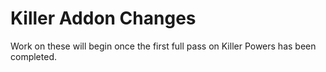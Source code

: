 # Killer Addon Changes

Work on these will begin once the first full pass on Killer Powers has been completed.

<!-- NOTE: The below "Too weak" indicators have not been discussed. As of right now, I've simply marked all Killers that are rated at C or D tier in Otzdarva's Killer Tierlist (8.4.0) as Too weak. We DO NOT *fully* agree with Otzdarva's ratings, however more often than not, give or take a tier, we do agree with his ratings, making it a reasonable starting point to have laid out ahead of time. These will all be discussed thoroughly as we go through each Addon, do not see this as a shortcut, everything will continue to get the attention it deserves. Additionally, low-play-rate is based on killer playrate, not addon playrate, because addon playrate is not tracked by Nightlight.


## [Trapper](<https://deadbydaylight.wiki.gg/wiki/Evan_MacMillan#Add-ons_for_Bear_Trap>) 🗑️

### [Iridescent Stone](<https://deadbydaylight.wiki.gg/wiki/Iridescent_Stone>) (Red)
### [Bloody Coil](<https://deadbydaylight.wiki.gg/wiki/Bloody_Coil>) (Red)
### [Trapper Sack](<https://deadbydaylight.wiki.gg/wiki/Trapper_Sack>) (Purple)
### [Tension Spring](<https://deadbydaylight.wiki.gg/wiki/Tension_Spring>) (Purple)
### [Oily Coil](<https://deadbydaylight.wiki.gg/wiki/Oily_Coil>) (Purple)
### [Honing Stone](<https://deadbydaylight.wiki.gg/wiki/Honing_Stone>) (Purple)
### [Trapper Bag](<https://deadbydaylight.wiki.gg/wiki/Trapper_Bag>) (Blue)
### [Tar Bottle](<https://deadbydaylight.wiki.gg/wiki/Tar_Bottle>) (Blue)
### [Secondary Coil](<https://deadbydaylight.wiki.gg/wiki/Secondary_Coil>) (Blue)
### [Rusted Jaws](<https://deadbydaylight.wiki.gg/wiki/Rusted_Jaws>) (Blue)
### [Fastening Tools](<https://deadbydaylight.wiki.gg/wiki/Fastening_Tools>) (Blue)
### [Wax Brick](<https://deadbydaylight.wiki.gg/wiki/Wax_Brick>) (Green)
### [Serrated Jaws](<https://deadbydaylight.wiki.gg/wiki/Serrated_Jaws>) (Green)
### [Lengthened Jaws](<https://deadbydaylight.wiki.gg/wiki/Lengthened_Jaws>) (Green)
### [Coffee Grounds](<https://deadbydaylight.wiki.gg/wiki/Coffee_Grounds>) (Green)
### [4-Coil Spring Kit](<https://deadbydaylight.wiki.gg/wiki/4-Coil_Spring_Kit>) (Green)
### [Trapper Gloves](<https://deadbydaylight.wiki.gg/wiki/Trapper_Gloves>) (Brown)
### [Padded Jaws](<https://deadbydaylight.wiki.gg/wiki/Padded_Jaws>) (Brown)
### [Makeshift Wrap](<https://deadbydaylight.wiki.gg/wiki/Makeshift_Wrap>) (Brown)
### [Bear Oil](<https://deadbydaylight.wiki.gg/wiki/Bear_Oil>) (Brown)


## [Wraith](<https://deadbydaylight.wiki.gg/wiki/Philip_Ojomo#Add-ons_for_Wailing_Bell>) 🗑️

### [Coxcombed Clapper](<https://deadbydaylight.wiki.gg/wiki/Coxcombed_Clapper>) (Red)
### ["All Seeing" - Spirit](<https://deadbydaylight.wiki.gg/wiki/%22All_Seeing%22_-_Spirit>) (Red)
### ["Windstorm" - Blood](<https://deadbydaylight.wiki.gg/wiki/%22Windstorm%22_-_Blood>) (Purple)
### ["Swift Hunt" - Blood](<https://deadbydaylight.wiki.gg/wiki/%22Swift_Hunt%22_-_Blood>) (Purple)
### ["Shadow Dance" - Blood](<https://deadbydaylight.wiki.gg/wiki/%22Shadow_Dance%22_-_Blood>) (Purple)
### ["All Seeing" - Blood](<https://deadbydaylight.wiki.gg/wiki/%22All_Seeing%22_-_Blood>) (Purple)
### ["Windstorm" - White](<https://deadbydaylight.wiki.gg/wiki/%22Windstorm%22_-_White>) (Blue)
### ["Swift Hunt" - White](<https://deadbydaylight.wiki.gg/wiki/%22Swift_Hunt%22_-_White>) (Blue)
### ["Shadow Dance" - White](<https://deadbydaylight.wiki.gg/wiki/%22Shadow_Dance%22_-_White>) (Blue)
### ["Blink" - White](<https://deadbydaylight.wiki.gg/wiki/%22Blink%22_-_White>) (Blue)
### ["Blind Warrior" - White](<https://deadbydaylight.wiki.gg/wiki/%22Blind_Warrior%22_-_White>) (Blue)
### [Bone Clapper](<https://deadbydaylight.wiki.gg/wiki/Bone_Clapper>) (Green)
### ["Windstorm" - Mud](<https://deadbydaylight.wiki.gg/wiki/%22Windstorm%22_-_Mud>) (Green)
### ["Swift Hunt" - Mud](<https://deadbydaylight.wiki.gg/wiki/%22Swift_Hunt%22_-_Mud>) (Green)
### ["Blink" - Mud](<https://deadbydaylight.wiki.gg/wiki/%22Blink%22_-_Mud>) (Green)
### ["Blind Warrior" - Mud](<https://deadbydaylight.wiki.gg/wiki/%22Blind_Warrior%22_-_Mud>) (Green)
### ["The Serpent" - Soot](<https://deadbydaylight.wiki.gg/wiki/%22The_Serpent%22_-_Soot>) (Brown)
### ["The Hound" - Soot](<https://deadbydaylight.wiki.gg/wiki/%22The_Hound%22_-_Soot>) (Brown)
### ["The Ghost" - Soot](<https://deadbydaylight.wiki.gg/wiki/%22The_Ghost%22_-_Soot>) (Brown)
### ["The Beast" - Soot](<https://deadbydaylight.wiki.gg/wiki/%22The_Beast%22_-_Soot>) (Brown)


## [Hillbilly](<https://deadbydaylight.wiki.gg/wiki/Max_Thompson_Jr.#Add-ons_for_Chainsaw>) 📉

### [Tuned Carburettor](<https://deadbydaylight.wiki.gg/wiki/Tuned_Carburettor>) (Red)
### [Iridescent Engravings](<https://deadbydaylight.wiki.gg/wiki/Iridescent_Engravings>) (Red)
### [Spiked Boots](<https://deadbydaylight.wiki.gg/wiki/Spiked_Boots>) (Purple)
### [LoPro Chains](<https://deadbydaylight.wiki.gg/wiki/LoPro_Chains>) (Purple)
### [Filthy Slippers](<https://deadbydaylight.wiki.gg/wiki/Filthy_Slippers>) (Purple)
### [Apex Muffler](<https://deadbydaylight.wiki.gg/wiki/Apex_Muffler>) (Purple)
### [The Thompsons' Mix](<https://deadbydaylight.wiki.gg/wiki/The_Thompsons'_Mix>) (Blue)
### [Ragged Engine](<https://deadbydaylight.wiki.gg/wiki/Ragged_Engine>) (Blue)
### [Low Kickback Chains](<https://deadbydaylight.wiki.gg/wiki/Low_Kickback_Chains>) (Blue)
### [Dad's Boots](<https://deadbydaylight.wiki.gg/wiki/Dad%27s_Boots>) (Blue)
### [Begrimed Chains](<https://deadbydaylight.wiki.gg/wiki/Begrimed_Chains_(Chainsaw)>) (Blue)
### [Thermal Casing](<https://deadbydaylight.wiki.gg/wiki/Thermal_Casing>) (Green)
### [Off-Brand Motor Oil](<https://deadbydaylight.wiki.gg/wiki/Off-Brand_Motor_Oil>) (Green)
### [High-Speed Idler Screw](<https://deadbydaylight.wiki.gg/wiki/High-Speed_Idler_Screw>) (Green)
### [Greased Throttle](<https://deadbydaylight.wiki.gg/wiki/Greased_Throttle>) (Green)
### [Clogged Intake](<https://deadbydaylight.wiki.gg/wiki/Clogged_Intake>) (Green)
### [Steel Toe Boots](<https://deadbydaylight.wiki.gg/wiki/Steel_Toe_Boots>) (Brown)
### [Discarded Air Filter](<https://deadbydaylight.wiki.gg/wiki/Discarded_Air_Filter>) (Brown)
### [Cracked Primer Bulb](<https://deadbydaylight.wiki.gg/wiki/Cracked_Primer_Bulb>) (Brown)
### [Counterweight](<https://deadbydaylight.wiki.gg/wiki/Counterweight>) (Brown)


## [Nurse](<https://deadbydaylight.wiki.gg/wiki/Sally_Smithson#Add-ons_for_Spencer's_Last_Breath>)

### [Torn Bookmark](<https://deadbydaylight.wiki.gg/wiki/Torn_Bookmark>) (Red)
### [Matchbox](<https://deadbydaylight.wiki.gg/wiki/Matchbox>) (Red)
### [Kavanagh's Last Breath](<https://deadbydaylight.wiki.gg/wiki/Kavanagh%27s_Last_Breath>) (Purple)
### [Jenner's Last Breath](<https://deadbydaylight.wiki.gg/wiki/Jenner%27s_Last_Breath>) (Purple)
### [Campbell's Last Breath](<https://deadbydaylight.wiki.gg/wiki/Campbell%27s_Last_Breath>) (Purple)
### ["Bad Man's" Last Breath](<https://deadbydaylight.wiki.gg/wiki/%22Bad_Man%27s%22_Last_Breath>) (Purple)
### [Spasmodic Breath](<https://deadbydaylight.wiki.gg/wiki/Spasmodic_Breath>) (Blue)
### [Heavy Panting](<https://deadbydaylight.wiki.gg/wiki/Heavy_Panting>) (Blue)
### [Fragile Wheeze](<https://deadbydaylight.wiki.gg/wiki/Fragile_Wheeze>) (Blue)
### [Ataxic Respiration](<https://deadbydaylight.wiki.gg/wiki/Ataxic_Respiration>) (Blue)
### [Anxious Gasp](<https://deadbydaylight.wiki.gg/wiki/Anxious_Gasp>) (Blue)
### [Pocket Watch](<https://deadbydaylight.wiki.gg/wiki/Pocket_Watch_(Spencer%27s_Last_Breath)>) (Green)
### [Dull Bracelet](<https://deadbydaylight.wiki.gg/wiki/Dull_Bracelet>) (Green)
### [Dark Cincture](<https://deadbydaylight.wiki.gg/wiki/Dark_Cincture>) (Green)
### [Catatonic Boy's Treasure](<https://deadbydaylight.wiki.gg/wiki/Catatonic_Boy%27s_Treasure>) (Green)
### [Bad Man Keepsake](<https://deadbydaylight.wiki.gg/wiki/Bad_Man_Keepsake>) (Green)
### [Wooden Horse](<https://deadbydaylight.wiki.gg/wiki/Wooden_Horse>) (Brown)
### [White Nit Comb](<https://deadbydaylight.wiki.gg/wiki/White_Nit_Comb>) (Brown)
### [Plaid Flannel](<https://deadbydaylight.wiki.gg/wiki/Plaid_Flannel>) (Brown)
### [Metal Spoon](<https://deadbydaylight.wiki.gg/wiki/Metal_Spoon>) (Brown)


## [Shape - Michael Myers](<https://deadbydaylight.wiki.gg/wiki/Michael_Myers#Add-ons_for_Evil_Within>) 🗑️

### [Judith's Tombstone](<https://deadbydaylight.wiki.gg/wiki/Judith%27s_Tombstone>) (Red)
### [Fragrant Tuft of Hair](<https://deadbydaylight.wiki.gg/wiki/Fragrant_Tuft_of_Hair>) (Red)
### [Vanity Mirror](<https://deadbydaylight.wiki.gg/wiki/Vanity_Mirror>) (Purple)
### [Tombstone Piece](<https://deadbydaylight.wiki.gg/wiki/Tombstone_Piece>) (Purple)
### [Scratched Mirror](<https://deadbydaylight.wiki.gg/wiki/Scratched_Mirror>) (Purple)
### [Lock of Hair](<https://deadbydaylight.wiki.gg/wiki/Lock_of_Hair>) (Purple)
### [Mirror Shard](<https://deadbydaylight.wiki.gg/wiki/Mirror_Shard>) (Blue)
### [Judith's Journal](<https://deadbydaylight.wiki.gg/wiki/Judith%27s_Journal>) (Blue)
### [Jewellery Box](<https://deadbydaylight.wiki.gg/wiki/Jewellery_Box>) (Blue)
### [J. Myers Memorial](<https://deadbydaylight.wiki.gg/wiki/J._Myers_Memorial>) (Blue)
### [Hair Bow](<https://deadbydaylight.wiki.gg/wiki/Hair_Bow>) (Blue)
### [Reflective Fragment](<https://deadbydaylight.wiki.gg/wiki/Reflective_Fragment>) (Green)
### [Jewellery](<https://deadbydaylight.wiki.gg/wiki/Jewellery>) (Green)
### [Hair Brush](<https://deadbydaylight.wiki.gg/wiki/Hair_Brush>) (Green)
### [Glass Fragment](<https://deadbydaylight.wiki.gg/wiki/Glass_Fragment>) (Green)
### [Dead Rabbit](<https://deadbydaylight.wiki.gg/wiki/Dead_Rabbit>) (Green)
### [Tacky Earrings](<https://deadbydaylight.wiki.gg/wiki/Tacky_Earrings>) (Brown)
### [Memorial Flower](<https://deadbydaylight.wiki.gg/wiki/Memorial_Flower>) (Brown)
### [Boyfriend's Memo](<https://deadbydaylight.wiki.gg/wiki/Boyfriend%27s_Memo>) (Brown)
### [Blond Hair](<https://deadbydaylight.wiki.gg/wiki/Blond_Hair>) (Brown)


## [Hag](<https://deadbydaylight.wiki.gg/wiki/Lisa_Sherwood#Add-ons_for_Blackened_Catalyst>) 📉

### [Waterlogged Shoe](<https://deadbydaylight.wiki.gg/wiki/Waterlogged_Shoe>) (Red)
### [Mint Rag](<https://deadbydaylight.wiki.gg/wiki/Mint_Rag>) (Red)
### [Scarred Hand](<https://deadbydaylight.wiki.gg/wiki/Scarred_Hand>) (Purple)
### [Rusty Shackles](<https://deadbydaylight.wiki.gg/wiki/Rusty_Shackles>) (Purple)
### [Grandma's Heart](<https://deadbydaylight.wiki.gg/wiki/Grandma%27s_Heart>) (Purple)
### [Disfigured Ear](<https://deadbydaylight.wiki.gg/wiki/Disfigured_Ear>) (Purple)
### [Willow Wreath](<https://deadbydaylight.wiki.gg/wiki/Willow_Wreath>) (Blue)
### [Swamp Orchid Necklet](<https://deadbydaylight.wiki.gg/wiki/Swamp_Orchid_Necklet>) (Blue)
### [Dried Cicada](<https://deadbydaylight.wiki.gg/wiki/Dried_Cicada>) (Blue)
### [Cracked Turtle Egg](<https://deadbydaylight.wiki.gg/wiki/Cracked_Turtle_Egg>) (Blue)
### [Bloodied Mud](<https://deadbydaylight.wiki.gg/wiki/Bloodied_Mud>) (Blue)
### [Pussy Willow Catkins](<https://deadbydaylight.wiki.gg/wiki/Pussy_Willow_Catkins>) (Green)
### [Half Eggshell](<https://deadbydaylight.wiki.gg/wiki/Half_Eggshell>) (Green)
### [Dragonfly Wings](<https://deadbydaylight.wiki.gg/wiki/Dragonfly_Wings>) (Green)
### [Cypress Necklet](<https://deadbydaylight.wiki.gg/wiki/Cypress_Necklet>) (Green)
### [Bloodied Water](<https://deadbydaylight.wiki.gg/wiki/Bloodied_Water>) (Green)
### [Rope Necklet](<https://deadbydaylight.wiki.gg/wiki/Rope_Necklet>) (Brown)
### [Powdered Eggshell](<https://deadbydaylight.wiki.gg/wiki/Powdered_Eggshell>) (Brown)
### [Dead Fly Mud](<https://deadbydaylight.wiki.gg/wiki/Dead_Fly_Mud>) (Brown)
### [Bog Water](<https://deadbydaylight.wiki.gg/wiki/Bog_Water>) (Brown)


## [Doctor](<https://deadbydaylight.wiki.gg/wiki/Herman_Carter#Add-ons_for_Carter's_Spark>) 📉 🗑️

### [Iridescent Queen](<https://deadbydaylight.wiki.gg/wiki/Iridescent_Queen>) (Red)
### [Iridescent King](<https://deadbydaylight.wiki.gg/wiki/Iridescent_King>) (Red)
### ["Restraint" - Carter's Notes](<https://deadbydaylight.wiki.gg/wiki/%22Restraint%22_-_Carter%27s_Notes>) (Purple)
### ["Order" - Carter's Notes](<https://deadbydaylight.wiki.gg/wiki/%22Order%22_-_Carter%27s_Notes>) (Purple)
### ["Discipline" - Carter's Notes](<https://deadbydaylight.wiki.gg/wiki/%22Discipline%22_-_Carter%27s_Notes>) (Purple)
### ["Calm" - Carter's Notes](<https://deadbydaylight.wiki.gg/wiki/%22Calm%22_-_Carter%27s_Notes>) (Purple)
### [Scrapped Tape](<https://deadbydaylight.wiki.gg/wiki/Scrapped_Tape>) (Blue)
### [Interview Tape](<https://deadbydaylight.wiki.gg/wiki/Interview_Tape>) (Blue)
### [High Stimulus Electrode](<https://deadbydaylight.wiki.gg/wiki/High_Stimulus_Electrode>) (Blue)
### ["Restraint" - Class III](<https://deadbydaylight.wiki.gg/wiki/%22Restraint%22_-_Class_III>) (Blue)
### ["Discipline" - Class III](<https://deadbydaylight.wiki.gg/wiki/%22Discipline%22_-_Class_III>) (Blue)
### [Polished Electrode](<https://deadbydaylight.wiki.gg/wiki/Polished_Electrode>) (Green)
### ["Restraint" - Class II](<https://deadbydaylight.wiki.gg/wiki/%22Restraint%22_-_Class_II>) (Green)
### ["Order" - Class II](<https://deadbydaylight.wiki.gg/wiki/%22Order%22_-_Class_II>) (Green)
### ["Discipline" - Class II](<https://deadbydaylight.wiki.gg/wiki/%22Discipline%22_-_Class_II>) (Green)
### ["Calm" - Class II](<https://deadbydaylight.wiki.gg/wiki/%22Calm%22_-_Class_II>) (Green)
### [Mouldy Electrode](<https://deadbydaylight.wiki.gg/wiki/Mouldy_Electrode>) (Brown)
### [Maple Knight](<https://deadbydaylight.wiki.gg/wiki/Maple_Knight>) (Brown)
### ["Order" - Class I](<https://deadbydaylight.wiki.gg/wiki/%22Order%22_-_Class_I>) (Brown)
### ["Calm" - Class I](<https://deadbydaylight.wiki.gg/wiki/%22Calm%22_-_Class_I>) (Brown)


## [Huntress](<https://deadbydaylight.wiki.gg/wiki/Anna#Add-ons_for_Hunting_Hatchets>)

### [Soldier's Puttee](<https://deadbydaylight.wiki.gg/wiki/Soldier%27s_Puttee>) (Red)
### [Iridescent Head](<https://deadbydaylight.wiki.gg/wiki/Iridescent_Head>) (Red)
### [Wooden Fox](<https://deadbydaylight.wiki.gg/wiki/Wooden_Fox>) (Purple)
### [Infantry Belt](<https://deadbydaylight.wiki.gg/wiki/Infantry_Belt>) (Purple)
### [Glowing Concoction](<https://deadbydaylight.wiki.gg/wiki/Glowing_Concoction>) (Purple)
### [Begrimed Head](<https://deadbydaylight.wiki.gg/wiki/Begrimed_Head>) (Purple)
### [Venomous Concoction](<https://deadbydaylight.wiki.gg/wiki/Venomous_Concoction>) (Blue)
### [Rusty Head](<https://deadbydaylight.wiki.gg/wiki/Rusty_Head>) (Blue)
### [Rose Root](<https://deadbydaylight.wiki.gg/wiki/Rose_Root>) (Blue)
### [Flower Babushka](<https://deadbydaylight.wiki.gg/wiki/Flower_Babushka>) (Blue)
### [Deerskin Gloves](<https://deadbydaylight.wiki.gg/wiki/Deerskin_Gloves>) (Blue)
### [Weighted Head](<https://deadbydaylight.wiki.gg/wiki/Weighted_Head>) (Green)
### [Shiny Pin](<https://deadbydaylight.wiki.gg/wiki/Shiny_Pin>) (Green)
### [Oak Haft](<https://deadbydaylight.wiki.gg/wiki/Oak_Haft>) (Green)
### [Manna Grass Braid](<https://deadbydaylight.wiki.gg/wiki/Manna_Grass_Braid>) (Green)
### [Leather Loop](<https://deadbydaylight.wiki.gg/wiki/Leather_Loop>) (Green)
### [Yellowed Cloth](<https://deadbydaylight.wiki.gg/wiki/Yellowed_Cloth>) (Brown)
### [Coarse Stone](<https://deadbydaylight.wiki.gg/wiki/Coarse_Stone>) (Brown)
### [Bandaged Haft](<https://deadbydaylight.wiki.gg/wiki/Bandaged_Haft>) (Brown)
### [Amanita Toxin](<https://deadbydaylight.wiki.gg/wiki/Amanita_Toxin>) (Brown)


## [Cannibal - Bubba](<https://deadbydaylight.wiki.gg/wiki/Bubba_Sawyer#Add-ons_for_Bubba's_Chainsaw>) 📉 🗑️

### [Iridescent Flesh](<https://deadbydaylight.wiki.gg/wiki/Iridescent_Flesh>) (Red)
### [Carburettor Tuning Guide](<https://deadbydaylight.wiki.gg/wiki/Carburettor_Tuning_Guide>) (Red)
### [Rusted Chains](<https://deadbydaylight.wiki.gg/wiki/Rusted_Chains>) (Purple)
### [Light Chassis](<https://deadbydaylight.wiki.gg/wiki/Light_Chassis>) (Purple)
### [Depth Gauge Rake](<https://deadbydaylight.wiki.gg/wiki/Depth_Gauge_Rake>) (Purple)
### [Award-winning Chilli](<https://deadbydaylight.wiki.gg/wiki/Award-winning_Chilli>) (Purple)
### [The Grease](<https://deadbydaylight.wiki.gg/wiki/The_Grease>) (Blue)
### [The Beast's Marks](<https://deadbydaylight.wiki.gg/wiki/The_Beast%27s_Marks>) (Blue)
### [Shop Lubricant](<https://deadbydaylight.wiki.gg/wiki/Shop_Lubricant>) (Blue)
### [Grisly Chains](<https://deadbydaylight.wiki.gg/wiki/Grisly_Chains>) (Blue)
### [Begrimed Chains](<https://deadbydaylight.wiki.gg/wiki/Begrimed_Chains_(Bubba%27s_Chainsaw)>) (Blue)
### [Primer Bulb](<https://deadbydaylight.wiki.gg/wiki/Primer_Bulb>) (Green)
### [Long Guide Bar](<https://deadbydaylight.wiki.gg/wiki/Long_Guide_Bar>) (Green)
### [Knife Scratches](<https://deadbydaylight.wiki.gg/wiki/Knife_Scratches>) (Green)
### [Homemade Muffler](<https://deadbydaylight.wiki.gg/wiki/Homemade_Muffler>) (Green)
### [Chilli](<https://deadbydaylight.wiki.gg/wiki/Chilli>) (Green)
### [Vegetable Oil](<https://deadbydaylight.wiki.gg/wiki/Vegetable_Oil>) (Brown)
### [Speed Limiter](<https://deadbydaylight.wiki.gg/wiki/Speed_Limiter>) (Brown)
### [Spark Plug](<https://deadbydaylight.wiki.gg/wiki/Spark_Plug>) (Brown)
### [Chainsaw File](<https://deadbydaylight.wiki.gg/wiki/Chainsaw_File>) (Brown)


## [Nightmare - Freddy Krueger](<https://deadbydaylight.wiki.gg/wiki/Freddy_Krueger#Add-ons_for_Dream_Demon>) 📉 🗑️

### [Red Paint Brush](<https://deadbydaylight.wiki.gg/wiki/Red_Paint_Brush>) (Red)
### [Black Box](<https://deadbydaylight.wiki.gg/wiki/Black_Box>) (Red)
### [Swing Chains](<https://deadbydaylight.wiki.gg/wiki/Swing_Chains>) (Purple)
### [Pill Bottle](<https://deadbydaylight.wiki.gg/wiki/Pill_Bottle>) (Purple)
### [Class Photo](<https://deadbydaylight.wiki.gg/wiki/Class_Photo>) (Purple)
### ["Z" Block](<https://deadbydaylight.wiki.gg/wiki/%22Z%22_Block>) (Purple)
### [Unicorn Block](<https://deadbydaylight.wiki.gg/wiki/Unicorn_Block>) (Blue)
### [Paint Thinner](<https://deadbydaylight.wiki.gg/wiki/Paint_Thinner>) (Blue)
### [Nancy's Masterpiece](<https://deadbydaylight.wiki.gg/wiki/Nancy%27s_Masterpiece>) (Blue)
### [Jump Rope](<https://deadbydaylight.wiki.gg/wiki/Jump_Rope_(Dream_Demon)>) (Blue)
### [Blue Dress](<https://deadbydaylight.wiki.gg/wiki/Blue_Dress>) (Blue)
### [Prototype Claws](<https://deadbydaylight.wiki.gg/wiki/Prototype_Claws>) (Green)
### [Outdoor Rope](<https://deadbydaylight.wiki.gg/wiki/Outdoor_Rope>) (Green)
### [Nancy's Sketch](<https://deadbydaylight.wiki.gg/wiki/Nancy%27s_Sketch>) (Green)
### [Green Dress](<https://deadbydaylight.wiki.gg/wiki/Green_Dress>) (Green)
### [Cat Block](<https://deadbydaylight.wiki.gg/wiki/Cat_Block>) (Green)
### [Wool Shirt](<https://deadbydaylight.wiki.gg/wiki/Wool_Shirt>) (Brown)
### [Sheep Block](<https://deadbydaylight.wiki.gg/wiki/Sheep_Block>) (Brown)
### [Kid's Drawing](<https://deadbydaylight.wiki.gg/wiki/Kid%27s_Drawing>) (Brown)
### [Garden Rake](<https://deadbydaylight.wiki.gg/wiki/Garden_Rake>) (Brown)


## [Pig](<https://deadbydaylight.wiki.gg/wiki/Amanda_Young#Add-ons_for_Jigsaw's_Baptism>) 📉 🗑️

### [Video Tape](<https://deadbydaylight.wiki.gg/wiki/Video_Tape>) (Red)
### [Amanda's Letter](<https://deadbydaylight.wiki.gg/wiki/Amanda%27s_Letter>) (Red)
### [Tampered Timer](<https://deadbydaylight.wiki.gg/wiki/Tampered_Timer>) (Purple)
### [Jigsaw's Sketch](<https://deadbydaylight.wiki.gg/wiki/Jigsaw%27s_Sketch>) (Purple)
### [Crate of Gears](<https://deadbydaylight.wiki.gg/wiki/Crate_of_Gears>) (Purple)
### [Amanda's Secret](<https://deadbydaylight.wiki.gg/wiki/Amanda%27s_Secret>) (Purple)
### [Slow-Release Toxin](<https://deadbydaylight.wiki.gg/wiki/Slow-Release_Toxin>) (Blue)
### [Rusty Attachments](<https://deadbydaylight.wiki.gg/wiki/Rusty_Attachments>) (Blue)
### [Rules Set No.2](<https://deadbydaylight.wiki.gg/wiki/Rules_Set_No.2>) (Blue)
### [Jigsaw's Annotated Plan](<https://deadbydaylight.wiki.gg/wiki/Jigsaw%27s_Annotated_Plan>) (Blue)
### [Bag of Gears](<https://deadbydaylight.wiki.gg/wiki/Bag_of_Gears>) (Blue)
### [Workshop Grease](<https://deadbydaylight.wiki.gg/wiki/Workshop_Grease>) (Green)
### [Utility Blades](<https://deadbydaylight.wiki.gg/wiki/Utility_Blades>) (Green)
### [Razor Wires](<https://deadbydaylight.wiki.gg/wiki/Razor_Wires>) (Green)
### [Last Will](<https://deadbydaylight.wiki.gg/wiki/Last_Will>) (Green)
### [Face Mask](<https://deadbydaylight.wiki.gg/wiki/Face_Mask>) (Green)
### [Shattered Syringe](<https://deadbydaylight.wiki.gg/wiki/Shattered_Syringe>) (Brown)
### [John's Medical File](<https://deadbydaylight.wiki.gg/wiki/John%27s_Medical_File>) (Brown)
### [Interlocking Razor](<https://deadbydaylight.wiki.gg/wiki/Interlocking_Razor>) (Brown)
### [Combat Straps](<https://deadbydaylight.wiki.gg/wiki/Combat_Straps>) (Brown)


## [Clown](<https://deadbydaylight.wiki.gg/wiki/Kenneth_Chase_alias_Jeffrey_Hawk#Add-ons_for_The_Afterpiece_Tonic>) 🗑️

### [Tattoo's Middle Finger](<https://deadbydaylight.wiki.gg/wiki/Tattoo%27s_Middle_Finger>) (Red)
### [Redhead's Pinkie Finger](<https://deadbydaylight.wiki.gg/wiki/Redhead%27s_Pinkie_Finger>) (Red)
### [Garish Make-Up Kit](<https://deadbydaylight.wiki.gg/wiki/Garish_Make-Up_Kit>) (Purple)
### [Ether 15 Vol%](<https://deadbydaylight.wiki.gg/wiki/Ether_15_Vol%25>) (Purple)
### [Cigar Box](<https://deadbydaylight.wiki.gg/wiki/Cigar_Box>) (Purple)
### [Cheap Gin Bottle](<https://deadbydaylight.wiki.gg/wiki/Cheap_Gin_Bottle>) (Purple)
### [Sulphuric Acid Vial](<https://deadbydaylight.wiki.gg/wiki/Sulphuric_Acid_Vial>) (Blue)
### [Spirit of Hartshorn](<https://deadbydaylight.wiki.gg/wiki/Spirit_of_Hartshorn>) (Blue)
### [Smelly Inner Soles](<https://deadbydaylight.wiki.gg/wiki/Smelly_Inner_Soles>) (Blue)
### [Flask of Bleach](<https://deadbydaylight.wiki.gg/wiki/Flask_of_Bleach>) (Blue)
### [Bottle of Chloroform](<https://deadbydaylight.wiki.gg/wiki/Bottle_of_Chloroform>) (Blue)
### [Thick Cork Stopper](<https://deadbydaylight.wiki.gg/wiki/Thick_Cork_Stopper>) (Green)
### [Sticky Soda Bottle](<https://deadbydaylight.wiki.gg/wiki/Sticky_Soda_Bottle>) (Green)
### [Starling Feather](<https://deadbydaylight.wiki.gg/wiki/Starling_Feather>) (Green)
### [Solvent Jug](<https://deadbydaylight.wiki.gg/wiki/Solvent_Jug>) (Green)
### [Kerosene Can](<https://deadbydaylight.wiki.gg/wiki/Kerosene_Can>) (Green)
### [VHS Porn](<https://deadbydaylight.wiki.gg/wiki/VHS_Porn>) (Brown)
### [Robin Feather](<https://deadbydaylight.wiki.gg/wiki/Robin_Feather>) (Brown)
### [Party Bottle](<https://deadbydaylight.wiki.gg/wiki/Party_Bottle>) (Brown)
### [Fingerless Parade Gloves](<https://deadbydaylight.wiki.gg/wiki/Fingerless_Parade_Gloves>) (Brown)


## [Spirit](<https://deadbydaylight.wiki.gg/wiki/Rin_Yamaoka#Add-ons_for_Yamaoka's_Haunting>) 📉

### [Mother-Daughter Ring](<https://deadbydaylight.wiki.gg/wiki/Mother-Daughter_Ring>) (Red)
### [Kintsugi Teacup](<https://deadbydaylight.wiki.gg/wiki/Kintsugi_Teacup>) (Red)
### [Yakuyoke Amulet](<https://deadbydaylight.wiki.gg/wiki/Yakuyoke_Amulet>) (Purple)
### [Wakizashi Saya](<https://deadbydaylight.wiki.gg/wiki/Wakizashi_Saya>) (Purple)
### [Furin](<https://deadbydaylight.wiki.gg/wiki/Furin>) (Purple)
### [Dried Cherry Blossom](<https://deadbydaylight.wiki.gg/wiki/Dried_Cherry_Blossom>) (Purple)
### [Uchiwa](<https://deadbydaylight.wiki.gg/wiki/Uchiwa>) (Blue)
### [Senko Hanabi](<https://deadbydaylight.wiki.gg/wiki/Senko_Hanabi>) (Blue)
### [Rusty Flute](<https://deadbydaylight.wiki.gg/wiki/Rusty_Flute>) (Blue)
### [Mother's Glasses](<https://deadbydaylight.wiki.gg/wiki/Mother%27s_Glasses>) (Blue)
### [Katana Tsuba](<https://deadbydaylight.wiki.gg/wiki/Katana_Tsuba>) (Blue)
### [White Hair Ribbon](<https://deadbydaylight.wiki.gg/wiki/White_Hair_Ribbon>) (Green)
### [Rin's Broken Watch](<https://deadbydaylight.wiki.gg/wiki/Rin%27s_Broken_Watch>) (Green)
### [Muddy Sports Day Cap](<https://deadbydaylight.wiki.gg/wiki/Muddy_Sports_Day_Cap>) (Green)
### [Kaiun Talisman](<https://deadbydaylight.wiki.gg/wiki/Kaiun_Talisman>) (Green)
### [Juniper Bonsai](<https://deadbydaylight.wiki.gg/wiki/Juniper_Bonsai>) (Green)
### [Zōri](<https://deadbydaylight.wiki.gg/wiki/Z%C5%8Dri>) (Brown)
### [Shiawase Amulet](<https://deadbydaylight.wiki.gg/wiki/Shiawase_Amulet>) (Brown)
### [Origami Crane](<https://deadbydaylight.wiki.gg/wiki/Origami_Crane>) (Brown)
### [Gifted Bamboo Comb](<https://deadbydaylight.wiki.gg/wiki/Gifted_Bamboo_Comb>) (Brown)


## [Legion](<https://deadbydaylight.wiki.gg/wiki/Frank,_Julie,_Susie,_Joey#Add-ons_for_Feral_Frenzy>) 🗑️

### [Iridescent Button](<https://deadbydaylight.wiki.gg/wiki/Iridescent_Button>) (Red)
### [Fuming Mix Tape](<https://deadbydaylight.wiki.gg/wiki/Fuming_Mix_Tape>) (Red)
### [Stab Wounds Study](<https://deadbydaylight.wiki.gg/wiki/Stab_Wounds_Study>) (Purple)
### [Frank's Mix Tape](<https://deadbydaylight.wiki.gg/wiki/Frank%27s_Mix_Tape>) (Purple)
### [Filthy Blade](<https://deadbydaylight.wiki.gg/wiki/Filthy_Blade>) (Purple)
### [BFFs](<https://deadbydaylight.wiki.gg/wiki/BFFs>) (Purple)
### [The Legion Pin](<https://deadbydaylight.wiki.gg/wiki/The_Legion_Pin>) (Blue)
### [Susie's Mix Tape](<https://deadbydaylight.wiki.gg/wiki/Susie%27s_Mix_Tape>) (Blue)
### [Stylish Sunglasses](<https://deadbydaylight.wiki.gg/wiki/Stylish_Sunglasses>) (Blue)
### [Stolen Sketch Book](<https://deadbydaylight.wiki.gg/wiki/Stolen_Sketch_Book>) (Blue)
### [Joey's Mix Tape](<https://deadbydaylight.wiki.gg/wiki/Joey%27s_Mix_Tape>) (Blue)
### [Never-Sleep Pills](<https://deadbydaylight.wiki.gg/wiki/Never-Sleep_Pills>) (Green)
### [Mural Sketch](<https://deadbydaylight.wiki.gg/wiki/Mural_Sketch>) (Green)
### [Julie's Mix Tape](<https://deadbydaylight.wiki.gg/wiki/Julie%27s_Mix_Tape>) (Green)
### [Etched Ruler](<https://deadbydaylight.wiki.gg/wiki/Etched_Ruler>) (Green)
### [Defaced Smiley Pin](<https://deadbydaylight.wiki.gg/wiki/Defaced_Smiley_Pin>) (Green)
### [Smiley Face Pin](<https://deadbydaylight.wiki.gg/wiki/Smiley_Face_Pin>) (Brown)
### [Scratched Ruler](<https://deadbydaylight.wiki.gg/wiki/Scratched_Ruler>) (Brown)
### [Mischief List](<https://deadbydaylight.wiki.gg/wiki/Mischief_List>) (Brown)
### [Friendship Bracelet](<https://deadbydaylight.wiki.gg/wiki/Friendship_Bracelet>) (Brown)


## [Plague](<https://deadbydaylight.wiki.gg/wiki/Adiris#Add-ons_for_Vile_Purge>) 📉

### [Iridescent Seal](<https://deadbydaylight.wiki.gg/wiki/Iridescent_Seal>) (Red)
### [Black Incense](<https://deadbydaylight.wiki.gg/wiki/Black_Incense>) (Red)
### [Worship Tablet](<https://deadbydaylight.wiki.gg/wiki/Worship_Tablet>) (Purple)
### [Vile Emetic](<https://deadbydaylight.wiki.gg/wiki/Vile_Emetic>) (Purple)
### [Severed Toe](<https://deadbydaylight.wiki.gg/wiki/Severed_Toe>) (Purple)
### [Devotee's Amulet](<https://deadbydaylight.wiki.gg/wiki/Devotee%27s_Amulet>) (Purple)
### [Rubbing Oil](<https://deadbydaylight.wiki.gg/wiki/Rubbing_Oil>) (Blue)
### [Infected Emetic](<https://deadbydaylight.wiki.gg/wiki/Infected_Emetic>) (Blue)
### [Incensed Ointment](<https://deadbydaylight.wiki.gg/wiki/Incensed_Ointment>) (Blue)
### [Exorcism Amulet](<https://deadbydaylight.wiki.gg/wiki/Exorcism_Amulet>) (Blue)
### [Ashen Apple](<https://deadbydaylight.wiki.gg/wiki/Ashen_Apple>) (Blue)
### [Prophylactic Amulet](<https://deadbydaylight.wiki.gg/wiki/Prophylactic_Amulet>) (Green)
### [Potent Tincture](<https://deadbydaylight.wiki.gg/wiki/Potent_Tincture>) (Green)
### [Haematite Seal](<https://deadbydaylight.wiki.gg/wiki/Haematite_Seal>) (Green)
### [Emetic Potion](<https://deadbydaylight.wiki.gg/wiki/Emetic_Potion>) (Green)
### [Blessed Apple](<https://deadbydaylight.wiki.gg/wiki/Blessed_Apple>) (Green)
### [Prayer Tablet Fragment](<https://deadbydaylight.wiki.gg/wiki/Prayer_Tablet_Fragment>) (Brown)
### [Olibanum Incense](<https://deadbydaylight.wiki.gg/wiki/Olibanum_Incense>) (Brown)
### [Limestone Seal](<https://deadbydaylight.wiki.gg/wiki/Limestone_Seal>) (Brown)
### [Healing Salve](<https://deadbydaylight.wiki.gg/wiki/Healing_Salve>) (Brown)


## [Ghost Face](<https://deadbydaylight.wiki.gg/wiki/Danny_Johnson_alias_Jed_Olsen#Add-ons_for_Night_Shroud>) 🗑️

### [Outdoor Security Camera](<https://deadbydaylight.wiki.gg/wiki/Outdoor_Security_Camera>) (Red)
### ["Ghost Face Caught on Tape"](<https://deadbydaylight.wiki.gg/wiki/%22Ghost_Face_Caught_on_Tape%22>) (Red)
### [Victim's Detailed Routine](<https://deadbydaylight.wiki.gg/wiki/Victim%27s_Detailed_Routine>) (Purple)
### [Night Vision Monocular](<https://deadbydaylight.wiki.gg/wiki/Night_Vision_Monocular>) (Purple)
### [Drop-Leg Knife Sheath](<https://deadbydaylight.wiki.gg/wiki/Drop-Leg_Knife_Sheath>) (Purple)
### [Driver's License](<https://deadbydaylight.wiki.gg/wiki/Driver%27s_License>) (Purple)
### [Olsen's Wallet](<https://deadbydaylight.wiki.gg/wiki/Olsen%27s_Wallet>) (Blue)
### [Leather Knife Sheath](<https://deadbydaylight.wiki.gg/wiki/Leather_Knife_Sheath>) (Blue)
### [Lasting Perfume](<https://deadbydaylight.wiki.gg/wiki/Lasting_Perfume>) (Blue)
### [Knife Belt Clip](<https://deadbydaylight.wiki.gg/wiki/Knife_Belt_Clip>) (Blue)
### [Chewed Pen](<https://deadbydaylight.wiki.gg/wiki/Chewed_Pen>) (Blue)
### [Telephoto Lens](<https://deadbydaylight.wiki.gg/wiki/Telephoto_Lens>) (Green)
### [Olsen's Journal](<https://deadbydaylight.wiki.gg/wiki/Olsen%27s_Journal>) (Green)
### [Olsen's Address Book](<https://deadbydaylight.wiki.gg/wiki/Olsen%27s_Address_Book>) (Green)
### [Marked Map](<https://deadbydaylight.wiki.gg/wiki/Marked_Map>) (Green)
### [Cinch Straps](<https://deadbydaylight.wiki.gg/wiki/Cinch_Straps>) (Green)
### [Walleye's Matchbook](<https://deadbydaylight.wiki.gg/wiki/Walleye%27s_Matchbook>) (Brown)
### [Headline Cut-Outs](<https://deadbydaylight.wiki.gg/wiki/Headline_Cut-Outs>) (Brown)
### [Cheap Cologne](<https://deadbydaylight.wiki.gg/wiki/Cheap_Cologne>) (Brown)
### ["Philly"](<https://deadbydaylight.wiki.gg/wiki/%22Philly%22>) (Brown)


## [Demogorgon](<https://deadbydaylight.wiki.gg/wiki/The_Demogorgon#Add-ons_for_Of_the_Abyss>) 📉 🗑️

### [Red Moss](<https://deadbydaylight.wiki.gg/wiki/Red_Moss>) (Red)
### [Leprose Lichen](<https://deadbydaylight.wiki.gg/wiki/Leprose_Lichen>) (Red)
### [Vermilion Webcap](<https://deadbydaylight.wiki.gg/wiki/Vermilion_Webcap>) (Purple)
### [Upside Down Resin](<https://deadbydaylight.wiki.gg/wiki/Upside_Down_Resin>) (Purple)
### [Unknown Egg](<https://deadbydaylight.wiki.gg/wiki/Unknown_Egg>) (Purple)
### [Lifeguard Whistle](<https://deadbydaylight.wiki.gg/wiki/Lifeguard_Whistle>) (Purple)
### [Violet Waxcap](<https://deadbydaylight.wiki.gg/wiki/Violet_Waxcap>) (Blue)
### [Thorny Vines](<https://deadbydaylight.wiki.gg/wiki/Thorny_Vines>) (Blue)
### [Eleven's Soda](<https://deadbydaylight.wiki.gg/wiki/Eleven%27s_Soda>) (Blue)
### [Deer Lung](<https://deadbydaylight.wiki.gg/wiki/Deer_Lung>) (Blue)
### [Brass Case Lighter](<https://deadbydaylight.wiki.gg/wiki/Brass_Case_Lighter>) (Blue)
### [Viscous Webbing](<https://deadbydaylight.wiki.gg/wiki/Viscous_Webbing>) (Green)
### [Sticky Lining](<https://deadbydaylight.wiki.gg/wiki/Sticky_Lining>) (Green)
### [Rotten Green Tripe](<https://deadbydaylight.wiki.gg/wiki/Rotten_Green_Tripe>) (Green)
### [Mews' Guts](<https://deadbydaylight.wiki.gg/wiki/Mews%27_Guts>) (Green)
### [Barb's Glasses](<https://deadbydaylight.wiki.gg/wiki/Barb%27s_Glasses>) (Green)
### [Rotten Pumpkin](<https://deadbydaylight.wiki.gg/wiki/Rotten_Pumpkin>) (Brown)
### [Rat Tail](<https://deadbydaylight.wiki.gg/wiki/Rat_Tail>) (Brown)
### [Rat Liver](<https://deadbydaylight.wiki.gg/wiki/Rat_Liver>) (Brown)
### [Black Heart](<https://deadbydaylight.wiki.gg/wiki/Black_Heart>) (Brown)


## [Oni](<https://deadbydaylight.wiki.gg/wiki/Kazan_Yamaoka#Add-ons_for_Yamaoka's_Wrath>) 📉

### [Renjiro's Bloody Glove](<https://deadbydaylight.wiki.gg/wiki/Renjiro%27s_Bloody_Glove>) (Red)
### [Iridescent Family Crest](<https://deadbydaylight.wiki.gg/wiki/Iridescent_Family_Crest>) (Red)
### [Tear-Soaked Tenugui](<https://deadbydaylight.wiki.gg/wiki/Tear-Soaked_Tenugui>) (Purple)
### [Splintered Hull](<https://deadbydaylight.wiki.gg/wiki/Splintered_Hull>) (Purple)
### [Lion Fang](<https://deadbydaylight.wiki.gg/wiki/Lion_Fang>) (Purple)
### [Akito's Crutch](<https://deadbydaylight.wiki.gg/wiki/Akito%27s_Crutch>) (Purple)
### [Yamaoka Sashimono](<https://deadbydaylight.wiki.gg/wiki/Yamaoka_Sashimono>) (Blue)
### [Wooden Oni Mask](<https://deadbydaylight.wiki.gg/wiki/Wooden_Oni_Mask>) (Blue)
### [Shattered Wakizashi](<https://deadbydaylight.wiki.gg/wiki/Shattered_Wakizashi>) (Blue)
### [Scalped Topknot](<https://deadbydaylight.wiki.gg/wiki/Scalped_Topknot>) (Blue)
### [Kanai-Anzen Talisman](<https://deadbydaylight.wiki.gg/wiki/Kanai-Anzen_Talisman>) (Blue)
### [Polished Maedate](<https://deadbydaylight.wiki.gg/wiki/Polished_Maedate>) (Green)
### [Ink Lion](<https://deadbydaylight.wiki.gg/wiki/Ink_Lion>) (Green)
### [Chipped Saihai](<https://deadbydaylight.wiki.gg/wiki/Chipped_Saihai>) (Green)
### [Child's Wooden Sword](<https://deadbydaylight.wiki.gg/wiki/Child%27s_Wooden_Sword>) (Green)
### [Bloody Sash](<https://deadbydaylight.wiki.gg/wiki/Bloody_Sash>) (Green)
### [Rotting Rope](<https://deadbydaylight.wiki.gg/wiki/Rotting_Rope>) (Brown)
### [Paper Lantern](<https://deadbydaylight.wiki.gg/wiki/Paper_Lantern>) (Brown)
### [Cracked Sakazuki](<https://deadbydaylight.wiki.gg/wiki/Cracked_Sakazuki>) (Brown)
### [Blackened Toenail](<https://deadbydaylight.wiki.gg/wiki/Blackened_Toenail>) (Brown)


## [Deathslinger](<https://deadbydaylight.wiki.gg/wiki/Caleb_Quinn#Add-ons_for_The_Redeemer>) 📉

### [Iridescent Coin](<https://deadbydaylight.wiki.gg/wiki/Iridescent_Coin>) (Red)
### [Hellshire Iron](<https://deadbydaylight.wiki.gg/wiki/Hellshire_Iron>) (Red)
### [Prison Chain](<https://deadbydaylight.wiki.gg/wiki/Prison_Chain>) (Purple)
### [Gold Creek Whiskey](<https://deadbydaylight.wiki.gg/wiki/Gold_Creek_Whiskey>) (Purple)
### [Bayshore's Cigar](<https://deadbydaylight.wiki.gg/wiki/Bayshore%27s_Cigar>) (Purple)
### [Barbed Wire](<https://deadbydaylight.wiki.gg/wiki/Barbed_Wire>) (Purple)
### [Warden's Keys](<https://deadbydaylight.wiki.gg/wiki/Warden%27s_Keys>) (Blue)
### [Wanted Poster](<https://deadbydaylight.wiki.gg/wiki/Wanted_Poster>) (Blue)
### [Tin Oil Can](<https://deadbydaylight.wiki.gg/wiki/Tin_Oil_Can>) (Blue)
### [Honey Locust Thorn](<https://deadbydaylight.wiki.gg/wiki/Honey_Locust_Thorn>) (Blue)
### [Bayshore's Gold Tooth](<https://deadbydaylight.wiki.gg/wiki/Bayshore%27s_Gold_Tooth>) (Blue)
### [Rusted Spike](<https://deadbydaylight.wiki.gg/wiki/Rusted_Spike>) (Green)
### [Poison Oak Leaves](<https://deadbydaylight.wiki.gg/wiki/Poison_Oak_Leaves>) (Green)
### [Marshal's Badge](<https://deadbydaylight.wiki.gg/wiki/Marshal%27s_Badge>) (Green)
### [Jaw Smasher](<https://deadbydaylight.wiki.gg/wiki/Jaw_Smasher>) (Green)
### [Chewing Tobacco](<https://deadbydaylight.wiki.gg/wiki/Chewing_Tobacco>) (Green)
### [Spit Polish Rag](<https://deadbydaylight.wiki.gg/wiki/Spit_Polish_Rag>) (Brown)
### [Snake Oil](<https://deadbydaylight.wiki.gg/wiki/Snake_Oil>) (Brown)
### [Rickety Chain](<https://deadbydaylight.wiki.gg/wiki/Rickety_Chain>) (Brown)
### [Modified Ammo Belt](<https://deadbydaylight.wiki.gg/wiki/Modified_Ammo_Belt>) (Brown)


## [Executioner - Pyramid Head](<https://deadbydaylight.wiki.gg/wiki/Pyramid_Head#Add-ons_for_Rites_of_Judgement>) 📉

### [Obsidian Goblet](<https://deadbydaylight.wiki.gg/wiki/Obsidian_Goblet>) (Red)
### [Iridescent Seal of Metatron](<https://deadbydaylight.wiki.gg/wiki/Iridescent_Seal_of_Metatron>) (Red)
### [Scarlet Egg](<https://deadbydaylight.wiki.gg/wiki/Scarlet_Egg>) (Purple)
### [Rust-Coloured Egg](<https://deadbydaylight.wiki.gg/wiki/Rust-Coloured_Egg>) (Purple)
### [Lost Memories Book](<https://deadbydaylight.wiki.gg/wiki/Lost_Memories_Book>) (Purple)
### [Crimson Ceremony Book](<https://deadbydaylight.wiki.gg/wiki/Crimson_Ceremony_Book>) (Purple)
### [Valtiel Sect Photograph](<https://deadbydaylight.wiki.gg/wiki/Valtiel_Sect_Photograph>) (Blue)
### [Tablet of the Oppressor](<https://deadbydaylight.wiki.gg/wiki/Tablet_of_the_Oppressor>) (Blue)
### [Misty Day, Remains of Judgement](<https://deadbydaylight.wiki.gg/wiki/Misty_Day,_Remains_of_Judgement>) (Blue)
### [Mannequin Foot](<https://deadbydaylight.wiki.gg/wiki/Mannequin_Foot>) (Blue)
### [Burning Man Painting](<https://deadbydaylight.wiki.gg/wiki/Burning_Man_Painting>) (Blue)
### [Wax Doll](<https://deadbydaylight.wiki.gg/wiki/Wax_Doll>) (Green)
### [Spearhead](<https://deadbydaylight.wiki.gg/wiki/Spearhead>) (Green)
### [Leopard-Print Fabric](<https://deadbydaylight.wiki.gg/wiki/Leopard-Print_Fabric>) (Green)
### [Forgotten Videotape](<https://deadbydaylight.wiki.gg/wiki/Forgotten_Videotape>) (Green)
### [Cinderella Music Box](<https://deadbydaylight.wiki.gg/wiki/Cinderella_Music_Box>) (Green)
### [Lead Ring](<https://deadbydaylight.wiki.gg/wiki/Lead_Ring>) (Brown)
### [Dead Butterfly](<https://deadbydaylight.wiki.gg/wiki/Dead_Butterfly>) (Brown)
### [Copper Ring](<https://deadbydaylight.wiki.gg/wiki/Copper_Ring>) (Brown)
### [Black Strap](<https://deadbydaylight.wiki.gg/wiki/Black_Strap>) (Brown)


## [Blight](<https://deadbydaylight.wiki.gg/wiki/Talbot_Grimes#Add-ons_for_Blighted_Corruption>)

### [](<>) (Red)
### [](<>) (Red)
### [](<>) (Purple)
### [](<>) (Purple)
### [](<>) (Purple)
### [](<>) (Purple)
### [](<>) (Blue)
### [](<>) (Blue)
### [](<>) (Blue)
### [](<>) (Blue)
### [](<>) (Blue)
### [](<>) (Green)
### [](<>) (Green)
### [](<>) (Green)
### [](<>) (Green)
### [](<>) (Green)
### [](<>) (Brown)
### [](<>) (Brown)
### [](<>) (Brown)
### [](<>) (Brown)


## [Twins](<https://deadbydaylight.wiki.gg/wiki/Charlotte_%26_Victor_Deshayes#Add-ons_for_Blood_Bond>) 📉

### [](<>) (Red)
### [](<>) (Red)
### [](<>) (Purple)
### [](<>) (Purple)
### [](<>) (Purple)
### [](<>) (Purple)
### [](<>) (Blue)
### [](<>) (Blue)
### [](<>) (Blue)
### [](<>) (Blue)
### [](<>) (Blue)
### [](<>) (Green)
### [](<>) (Green)
### [](<>) (Green)
### [](<>) (Green)
### [](<>) (Green)
### [](<>) (Brown)
### [](<>) (Brown)
### [](<>) (Brown)
### [](<>) (Brown)


## [Trickster](<https://deadbydaylight.wiki.gg/wiki/Ji-Woon_Hak#Add-ons_for_Showstopper>) 📉 🗑️

### [](<>) (Red)
### [](<>) (Red)
### [](<>) (Purple)
### [](<>) (Purple)
### [](<>) (Purple)
### [](<>) (Purple)
### [](<>) (Blue)
### [](<>) (Blue)
### [](<>) (Blue)
### [](<>) (Blue)
### [](<>) (Blue)
### [](<>) (Green)
### [](<>) (Green)
### [](<>) (Green)
### [](<>) (Green)
### [](<>) (Green)
### [](<>) (Brown)
### [](<>) (Brown)
### [](<>) (Brown)
### [](<>) (Brown)


## [Nemesis](<https://deadbydaylight.wiki.gg/wiki/Nemesis_T-Type#Add-ons_for_T-Virus>)

### [](<>) (Red)
### [](<>) (Red)
### [](<>) (Purple)
### [](<>) (Purple)
### [](<>) (Purple)
### [](<>) (Purple)
### [](<>) (Blue)
### [](<>) (Blue)
### [](<>) (Blue)
### [](<>) (Blue)
### [](<>) (Blue)
### [](<>) (Green)
### [](<>) (Green)
### [](<>) (Green)
### [](<>) (Green)
### [](<>) (Green)
### [](<>) (Brown)
### [](<>) (Brown)
### [](<>) (Brown)
### [](<>) (Brown)


## [Cenobite](<https://deadbydaylight.wiki.gg/wiki/Elliot_Spencer#Add-ons_for_Summons_of_Pain>) 📉

### [](<>) (Red)
### [](<>) (Red)
### [](<>) (Purple)
### [](<>) (Purple)
### [](<>) (Purple)
### [](<>) (Purple)
### [](<>) (Blue)
### [](<>) (Blue)
### [](<>) (Blue)
### [](<>) (Blue)
### [](<>) (Blue)
### [](<>) (Green)
### [](<>) (Green)
### [](<>) (Green)
### [](<>) (Green)
### [](<>) (Green)
### [](<>) (Brown)
### [](<>) (Brown)
### [](<>) (Brown)
### [](<>) (Brown)


## [Artist](<https://deadbydaylight.wiki.gg/wiki/Carmina_Mora#Add-ons_for_Birds_of_Torment>) 📉

### [](<>) (Red)
### [](<>) (Red)
### [](<>) (Purple)
### [](<>) (Purple)
### [](<>) (Purple)
### [](<>) (Purple)
### [](<>) (Blue)
### [](<>) (Blue)
### [](<>) (Blue)
### [](<>) (Blue)
### [](<>) (Blue)
### [](<>) (Green)
### [](<>) (Green)
### [](<>) (Green)
### [](<>) (Green)
### [](<>) (Green)
### [](<>) (Brown)
### [](<>) (Brown)
### [](<>) (Brown)
### [](<>) (Brown)


## [Onryō - Sadako](<https://deadbydaylight.wiki.gg/wiki/Sadako_Yamamura#Add-ons_for_Deluge_of_Fear>) 📉 🗑️

### [](<>) (Red)
### [](<>) (Red)
### [](<>) (Purple)
### [](<>) (Purple)
### [](<>) (Purple)
### [](<>) (Purple)
### [](<>) (Blue)
### [](<>) (Blue)
### [](<>) (Blue)
### [](<>) (Blue)
### [](<>) (Blue)
### [](<>) (Green)
### [](<>) (Green)
### [](<>) (Green)
### [](<>) (Green)
### [](<>) (Green)
### [](<>) (Brown)
### [](<>) (Brown)
### [](<>) (Brown)
### [](<>) (Brown)


## [Dredge](<https://deadbydaylight.wiki.gg/wiki/The_Dredge#Add-ons_for_Reign_of_Darkness>) 📉

### [](<>) (Red)
### [](<>) (Red)
### [](<>) (Purple)
### [](<>) (Purple)
### [](<>) (Purple)
### [](<>) (Purple)
### [](<>) (Blue)
### [](<>) (Blue)
### [](<>) (Blue)
### [](<>) (Blue)
### [](<>) (Blue)
### [](<>) (Green)
### [](<>) (Green)
### [](<>) (Green)
### [](<>) (Green)
### [](<>) (Green)
### [](<>) (Brown)
### [](<>) (Brown)
### [](<>) (Brown)
### [](<>) (Brown)


## [Mastermind - Wesker](<https://deadbydaylight.wiki.gg/wiki/Albert_Wesker#Add-ons_for_Virulent_Bound>)

### [](<>) (Red)
### [](<>) (Red)
### [](<>) (Purple)
### [](<>) (Purple)
### [](<>) (Purple)
### [](<>) (Purple)
### [](<>) (Blue)
### [](<>) (Blue)
### [](<>) (Blue)
### [](<>) (Blue)
### [](<>) (Blue)
### [](<>) (Green)
### [](<>) (Green)
### [](<>) (Green)
### [](<>) (Green)
### [](<>) (Green)
### [](<>) (Brown)
### [](<>) (Brown)
### [](<>) (Brown)
### [](<>) (Brown)


## [Knight](<https://deadbydaylight.wiki.gg/wiki/Tarhos_Kovács#Add-ons_for_Guardia_Compagnia>) 📉 🗑️

### [](<>) (Red)
### [](<>) (Red)
### [](<>) (Purple)
### [](<>) (Purple)
### [](<>) (Purple)
### [](<>) (Purple)
### [](<>) (Blue)
### [](<>) (Blue)
### [](<>) (Blue)
### [](<>) (Blue)
### [](<>) (Blue)
### [](<>) (Green)
### [](<>) (Green)
### [](<>) (Green)
### [](<>) (Green)
### [](<>) (Green)
### [](<>) (Brown)
### [](<>) (Brown)
### [](<>) (Brown)
### [](<>) (Brown)


## [Skull Merchant](<https://deadbydaylight.wiki.gg/wiki/Adriana_Imai#Add-ons_for_Eyes_in_the_Sky>) 📉 🗑️

### [](<>) (Red)
### [](<>) (Red)
### [](<>) (Purple)
### [](<>) (Purple)
### [](<>) (Purple)
### [](<>) (Purple)
### [](<>) (Blue)
### [](<>) (Blue)
### [](<>) (Blue)
### [](<>) (Blue)
### [](<>) (Blue)
### [](<>) (Green)
### [](<>) (Green)
### [](<>) (Green)
### [](<>) (Green)
### [](<>) (Green)
### [](<>) (Brown)
### [](<>) (Brown)
### [](<>) (Brown)
### [](<>) (Brown)


## [Singularity](<https://deadbydaylight.wiki.gg/wiki/HUX-A7-13#Add-ons_for_Quantum_Instantiation>) 📉

### [](<>) (Red)
### [](<>) (Red)
### [](<>) (Purple)
### [](<>) (Purple)
### [](<>) (Purple)
### [](<>) (Purple)
### [](<>) (Blue)
### [](<>) (Blue)
### [](<>) (Blue)
### [](<>) (Blue)
### [](<>) (Blue)
### [](<>) (Green)
### [](<>) (Green)
### [](<>) (Green)
### [](<>) (Green)
### [](<>) (Green)
### [](<>) (Brown)
### [](<>) (Brown)
### [](<>) (Brown)
### [](<>) (Brown)


## [Xenomorph](<https://deadbydaylight.wiki.gg/wiki/The_Xenomorph#Add-ons_for_Hidden_Pursuit>) 📉

### [](<>) (Red)
### [](<>) (Red)
### [](<>) (Purple)
### [](<>) (Purple)
### [](<>) (Purple)
### [](<>) (Purple)
### [](<>) (Blue)
### [](<>) (Blue)
### [](<>) (Blue)
### [](<>) (Blue)
### [](<>) (Blue)
### [](<>) (Green)
### [](<>) (Green)
### [](<>) (Green)
### [](<>) (Green)
### [](<>) (Green)
### [](<>) (Brown)
### [](<>) (Brown)
### [](<>) (Brown)
### [](<>) (Brown)


## [Good Guy - Chucky](<https://deadbydaylight.wiki.gg/wiki/Charles_Lee_Ray#Add-ons_for_Playtime's_Over>) 📉 🗑️

### [](<>) (Red)
### [](<>) (Red)
### [](<>) (Purple)
### [](<>) (Purple)
### [](<>) (Purple)
### [](<>) (Purple)
### [](<>) (Blue)
### [](<>) (Blue)
### [](<>) (Blue)
### [](<>) (Blue)
### [](<>) (Blue)
### [](<>) (Green)
### [](<>) (Green)
### [](<>) (Green)
### [](<>) (Green)
### [](<>) (Green)
### [](<>) (Brown)
### [](<>) (Brown)
### [](<>) (Brown)
### [](<>) (Brown)


## [Unknown](<https://deadbydaylight.wiki.gg/wiki/The_Unknown#Add-ons_for_UVX>) 📉

### [](<>) (Red)
### [](<>) (Red)
### [](<>) (Purple)
### [](<>) (Purple)
### [](<>) (Purple)
### [](<>) (Purple)
### [](<>) (Blue)
### [](<>) (Blue)
### [](<>) (Blue)
### [](<>) (Blue)
### [](<>) (Blue)
### [](<>) (Green)
### [](<>) (Green)
### [](<>) (Green)
### [](<>) (Green)
### [](<>) (Green)
### [](<>) (Brown)
### [](<>) (Brown)
### [](<>) (Brown)
### [](<>) (Brown)


## [Lich - Vecna](<https://deadbydaylight.wiki.gg/wiki/Vecna#Add-ons_for_Vile_Darkness>) 📉

### [](<>) (Red)
### [](<>) (Red)
### [](<>) (Purple)
### [](<>) (Purple)
### [](<>) (Purple)
### [](<>) (Purple)
### [](<>) (Blue)
### [](<>) (Blue)
### [](<>) (Blue)
### [](<>) (Blue)
### [](<>) (Blue)
### [](<>) (Green)
### [](<>) (Green)
### [](<>) (Green)
### [](<>) (Green)
### [](<>) (Green)
### [](<>) (Brown)
### [](<>) (Brown)
### [](<>) (Brown)
### [](<>) (Brown)


## [Dark Lord - Dracula](<https://deadbydaylight.wiki.gg/wiki/Dracula#Add-ons_for_Vampiric_Shift>) 📉


## [Houndmaster](<https://deadbydaylight.wiki.gg/wiki/Portia_Maye#Add-ons_for_Scent_of_Blood>) 📉

### [](<>) (Red)
### [](<>) (Red)
### [](<>) (Purple)
### [](<>) (Purple)
### [](<>) (Purple)
### [](<>) (Purple)
### [](<>) (Blue)
### [](<>) (Blue)
### [](<>) (Blue)
### [](<>) (Blue)
### [](<>) (Blue)
### [](<>) (Green)
### [](<>) (Green)
### [](<>) (Green)
### [](<>) (Green)
### [](<>) (Green)
### [](<>) (Brown)
### [](<>) (Brown)
### [](<>) (Brown)
### [](<>) (Brown)


## [Ghoul - Kaneki](<https://deadbydaylight.wiki.gg/wiki/Ken_Kaneki#Add-ons_for_One-Eyed_Terror>)

### [](<>) (Red)
### [](<>) (Red)
### [](<>) (Purple)
### [](<>) (Purple)
### [](<>) (Purple)
### [](<>) (Purple)
### [](<>) (Blue)
### [](<>) (Blue)
### [](<>) (Blue)
### [](<>) (Blue)
### [](<>) (Blue)
### [](<>) (Green)
### [](<>) (Green)
### [](<>) (Green)
### [](<>) (Green)
### [](<>) (Green)
### [](<>) (Brown)
### [](<>) (Brown)
### [](<>) (Brown)
### [](<>) (Brown)


## [Animatronic - Springtrap](<https://deadbydaylight.wiki.gg/wiki/William_Afton#Add-ons_for_Fazbear's_Fright>)

### [](<>) (Red)
### [](<>) (Red)
### [](<>) (Purple)
### [](<>) (Purple)
### [](<>) (Purple)
### [](<>) (Purple)
### [](<>) (Blue)
### [](<>) (Blue)
### [](<>) (Blue)
### [](<>) (Blue)
### [](<>) (Blue)
### [](<>) (Green)
### [](<>) (Green)
### [](<>) (Green)
### [](<>) (Green)
### [](<>) (Green)
### [](<>) (Brown)
### [](<>) (Brown)
### [](<>) (Brown)
### [](<>) (Brown)


-->
